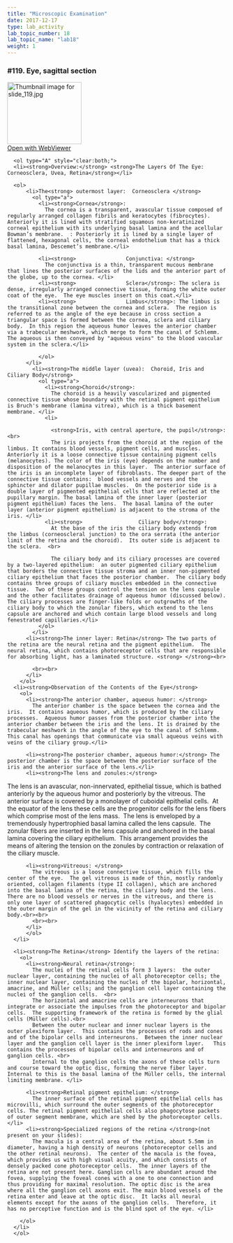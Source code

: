 ```yaml
---
title: "Microscopic Examination"
date: 2017-12-17
type: lab_activity
lab_topic_number: 18
lab_topic_name: "lab18"
weight: 1
---
```

<div class="entrybody">
						<h3>#119. Eye, sagittal section</h3>

<div class="thumbnail"> <a href="http://virtualslides.cumc.columbia.edu/119.svs/view.apml?" target="_blank"><img alt="Thumbnail image for slide_119.jpg" src="/assets/images/slide_119-thumb-170x142-1671.jpg" width="170" height="142" class="mt-image-left"></a><br><a href="http://virtualslides.cumc.columbia.edu/119.svs/view.apml?" target="_blank">Open with WebViewer</a></div>

      <ol type="A" style="clear:both;">
      <li><strong>Overview:</strong> <strong>The Layers Of The Eye:  Corneosclera, Uvea, Retina</strong></li>

      <ol>
          <li>The<strong> outermost layer:  Corneosclera </strong>
            <ol type="a">
              <li><strong>Cornea</strong>: 
                The cornea is a transparent, avascular tissue composed of regularly arranged collagen fibrils and keratocytes (fibrocytes).  Anteriorly it is lined with stratified squamous non-keratinized corneal epithelium with its underlying basal lamina and the acellular Bowman’s membrane.  : Posteriorly it is lined by a single layer of flattened, hexagonal cells, the corneal endothelium that has a thick basal lamina, Descemet’s membrane.</li>

              <li><strong>                Conjunctiva: </strong>
                The conjunctiva is a thin, transparent mucous membrane that lines the posterior surfaces of the lids and the anterior part of the globe, up to the cornea. </li>
              <li><strong>                Sclera</strong>: The sclera is dense, irregularly arranged connective tissue, forming the white outer coat of the eye.  The eye muscles insert on this coat.</li>
              <li><strong>                Limbus</strong>: The limbus is the transitional zone between the cornea and sclera.  The region is referred to as the angle of the eye because in cross section a triangular space is formed between the cornea, sclera and ciliary body.  In this region the aqueous humor leaves the anterior chamber via a trabecular meshwork, which merge to form the canal of Schlemm.  The aqueous is then conveyed by "aqueous veins" to the blood vascular system in the sclera.</li>

              </ol>
          </li>
            <li><strong>The middle layer (uvea):  Choroid, Iris and Ciliary Body</strong>
              <ol type="a">
                <li><strong>Choroid</strong>: 
                  The choroid is a heavily vascularized and pigmented connective tissue whose boundary with the retinal pigment epithelium is Bruch's membrane (lamina vitrea), which is a thick basement membrane. </li>
                <li>

                  <strong>Iris, with central aperture, the pupil</strong>: <br>
                  The iris projects from the choroid at the region of the limbus. It contains blood vessels, pigment cells, and muscles.  Anteriorly it is a loose connective tissue containing pigment cells (melanocytes). The color of the iris (eye) depends on the number and disposition of the melanocytes in this layer.  The anterior surface of the iris is an incomplete layer of fibroblasts. The deeper part of the connective tissue contains:  blood vessels and nerves and the sphincter and dilator pupillae muscles.  On the posterior side is a double layer of pigmented epithelial cells that are reflected at the pupillary margin. The basal lamina of the inner layer (posterior pigment epithelium) faces the lens.  The basal lamina of the outer layer (anterior pigment epithelium) is adjacent to the stroma of the iris. </li>
                <li><strong>                  Ciliary body</strong>: 
                  At the base of the iris the ciliary body extends from the limbus (corneoscleral junction) to the ora serrata (the anterior limit of the retina and the choroid).  Its outer side is adjacent to the sclera.  <br>

                  The ciliary body and its ciliary processes are covered by a two-layered epithelium:  an outer pigmented ciliary epithelium that borders the connective tissue stroma and an inner non-pigmented ciliary epithelium that faces the posterior chamber.  The ciliary body contains three groups of ciliary muscles embedded in the connective tissue.  Two of these groups control the tension on the lens capsule and the other facilitates drainage of aqueous humor (discussed below). The ciliary processes are finger-like folds or outgrowths of the ciliary body to which the zonular fibers, which extend to the lens capsule are anchored and which contain large blood vessels and long fenestrated capillaries.</li>
              </ol>
            </li>
          <li><strong>The inner layer: Retina</strong> The two parts of the retina are the neural retina and the pigment epithelium.  The neural retina, which contains photoreceptor cells that are responsible for absorbing light, has a laminated structure. <strong> </strong><br>

            <br><br>
          </li>
        </ol>
      <li><strong>Observation of the Contents of the Eye</strong>
        <ol>
          <li><strong>The anterior chamber, aqueous humor: </strong>
            The anterior chamber is the space between the cornea and the iris.  It contains aqueous humor, which is produced by the ciliary processes.  Aqueous humor passes from the posterior chamber into the anterior chamber between the iris and the lens. It is drained by the trabecular meshwork in the angle of the eye to the canal of Schlemm.  This canal has openings that communicate via small aqueous veins with veins of the ciliary group.</li>

          <li><strong>The posterior chamber, aqueous humor:</strong> The posterior chamber is the space between the posterior surface of the iris and the anterior surface of the lens.</li>
          <li><strong>The lens and zonules:</strong>
  The lens is an avascular, non-innervated, epithelial tissue, which is bathed anteriorly by the aqueous humor and posteriorly by the vitreous. The anterior surface is covered by a monolayer of cuboidal epithelial cells.  At the equator of the lens these cells are the progenitor cells for the lens fibers which comprise most of the lens mass.  The lens is enveloped by a tremendously hypertrophied basal lamina called the lens capsule.  The zonular fibers are inserted in the lens capsule and anchored in the basal lamina covering the ciliary epithelium.  This arrangement provides the means of altering the tension on the zonules by contraction or relaxation of the ciliary muscle. </li>

          <li><strong>Vitreous: </strong>
            The vitreous is a loose connective tissue, which fills the center of the eye.  The gel vitreous is made of thin, mostly randomly oriented, collagen filaments (type II collagen), which are anchored into the basal lamina of the retina, the ciliary body and the lens.  There are no blood vessels or nerves in the vitreous, and there is only one layer of scattered phagocytic cells (hyalocytes) embedded in the outer margin of the gel in the vicinity of the retina and ciliary body.<br><br>
            <br><br>
          </li>
          </ol>
      </li>

      <li><strong>The Retina</strong> Identify the layers of the retina: 
        <ol>
          <li><strong>Neural retina</strong>: 
            The nuclei of the retinal cells form 3 layers:  the outer nuclear layer, containing the nuclei of all photoreceptor cells; the inner nuclear layer, containing the nuclei of the bipolar, horizontal, amacrine, and Müller cells; and the ganglion cell layer containing the nuclei of the ganglion cells.  <br>
            The horizontal and amacrine cells are interneurons that integrate or associate the impulses from the photoreceptor and bipolar cells.  The supporting framework of the retina is formed by the glial cells (Müller cells).<br>
            Between the outer nuclear and inner nuclear layers is the outer plexiform layer.  This contains the processes of rods and cones and of the bipolar cells and interneurons.  Between the inner nuclear layer and the ganglion cell layer is the inner plexiform layer.   This contains the processes of bipolar cells and interneurons and of ganglion cells. <br>
            Internal to the ganglion cells the axons of these cells turn and course toward the optic disc, forming the nerve fiber layer.  Internal to this is the basal lamina of the Müller cells, the internal limiting membrane. </li>

          <li><strong>Retinal pigment epithelium: </strong>
            The inner surface of the retinal pigment epithelial cells has microvilli, which surround the outer segments of the photoreceptor cells. The retinal pigment epithelial cells also phagocytose packets of outer segment membrane, which are shed by the photoreceptor cells.</li>
          <li><strong>Specialized regions of the retina </strong>(not present on your slides): 
            The macula is a central area of the retina, about 5.5mm in diameter, having a high density of neurons (photoreceptor cells and the other retinal neurons).  The center of the macula is the fovea, which provides us with high visual acuity, and which consists of densely packed cone photoreceptor cells.  The inner layers of the retina are not present here. Ganglion cells are abundant around the fovea, supplying the foveal cones with a one to one connection and thus providing for maximal resolution. The optic disc is the area where all the ganglion cell axons exit. The main blood vessels of the retina enter and leave at the optic disc.  It lacks all neural elements except for the axons of the ganglion cells.  Therefore, it has no perceptive function and is the blind spot of the eye. </li>

        </ol>
      </li>
      </ol>
						
						
</div>
